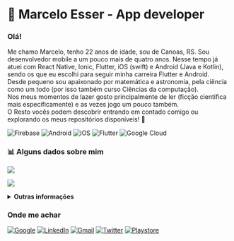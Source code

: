 # 🥰 Marcelo Esser - App developer

### Olá! 
Me chamo Marcelo, tenho 22 anos de idade, sou de Canoas, RS. Sou desenvolvedor mobile a um pouco mais de quatro anos. Nesse tempo já atuei com React Native, Ionic, Flutter, iOS (swift) e Android (Java e Kotlin), sendo os que eu escolhi para seguir minha carreira Flutter e Android.
<br>Desde pequeno sou apaixonado por matemática e astronomia, pela ciência como um todo (por isso também curso Ciências da computação).
<br>Nos meus momentos de lazer gosto principalmente de ler (ficção cientifica mais especificamente) e as vezes jogo um pouco também.
<br>O Resto vocês podem descobrir entrando em contado comigo ou explorando os meus repositórios disponíveis! 🥳

![Firebase](https://img.shields.io/badge/Firebase-orange?style=for-the-badge&logo=firebase&logoColor=white)
![Android](https://img.shields.io/badge/Android-green.svg?style=for-the-badge&logo=Android&logoColor=white)
![iOS](https://img.shields.io/badge/iOS-black.svg?style=for-the-badge&logo=Swift&logoColor=white)
![Flutter](https://img.shields.io/badge/Flutter-blue.svg?style=for-the-badge&logo=Flutter&logoColor=white)
![Google Cloud](https://img.shields.io/badge/Cloud-white.svg?style=for-the-badge&logo=Google-Cloud&logoColor=red)

### **📊 Alguns dados sobre mim**

![](https://github-readme-stats.vercel.app/api?username=MarceloEsser&show_icons=true&theme=light)

![](https://github-readme-stats.vercel.app/api/top-langs/?username=MarceloEsser&theme=light)



<details><summary><b>Outras informações</b></summary>
  
  
  - [Gists](https://gist.github.com/MarceloEsser)
  - [Repositórios](https://github.com/MarceloEsser?tab=repositories)
  
  
</details>

### **Onde me achar**

[![Google](https://img.shields.io/badge/-Developer-white?style=for-the-badge&logo=Google&logoColor=red)](https://g.dev/marcelao)
[![LinkedIn](https://img.shields.io/badge/-LinkedIn-blue?style=for-the-badge&logo=Linkedin&logoColor=white)](https://www.linkedin.com/in/marcelo-esser/)
[![Gmail](https://img.shields.io/badge/-Gmail-red?style=for-the-badge&logo=Gmail&logoColor=white)](mailto:marcelo.v.esser@gmail.com)
[![Twitter](https://img.shields.io/badge/-Twitter-blue?style=for-the-badge&logo=Twitter&logoColor=white)](https://twitter.com/marcelo_esser)
[![Playstore](https://img.shields.io/badge/-Playstore-green?style=for-the-badge&logo=Google+Play&logoColor=white)](https://play.google.com/store/apps/developer?id=Marcelo+Esser)
